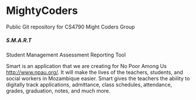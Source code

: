 # MightyCoders
Public Git repository for CS4790 Might Coders Group

##### S.M.A.R.T

Student Management Assessment Reporting Tool

Smart is an application that we are creating for No Poor Among Us http://www.npau.org/.
It will make the lives of the teachers, students, and social workers in Mozambique easier. 
Smart gives the teachers the ability to digitally track applications, admittance, class schedules, attendance, grades, graduation, notes, and much more.

